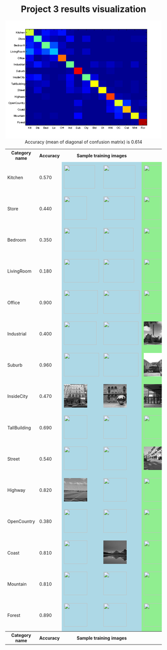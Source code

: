 <center>
<h1>Project 3 results visualization</h1>
<img src="confusion_matrix.png">

<br>
Accuracy (mean of diagonal of confusion matrix) is 0.614
<p>

<table border=0 cellpadding=4 cellspacing=1>
<tr>
<th>Category name</th>
<th>Accuracy</th>
<th colspan=2>Sample training images</th>
<th colspan=2>Sample true positives</th>
<th colspan=2>False positives with true label</th>
<th colspan=2>False negatives with wrong predicted label</th>
</tr>
<tr>
<td>Kitchen</td>
<td>0.570</td>
<td bgcolor=LightBlue><img src="thumbnails/Kitchen_image_0079.jpg" width=100 height=75></td>
<td bgcolor=LightBlue><img src="thumbnails/Kitchen_image_0103.jpg" width=103 height=75></td>
<td bgcolor=LightGreen><img src="thumbnails/Kitchen_image_0166.jpg" width=111 height=75></td>
<td bgcolor=LightGreen><img src="thumbnails/Kitchen_image_0118.jpg" width=57 height=75></td>
<td bgcolor=LightCoral><img src="thumbnails/LivingRoom_image_0023.jpg" width=100 height=75><br><small>LivingRoom</small></td>
<td bgcolor=LightCoral><img src="thumbnails/Bedroom_image_0157.jpg" width=90 height=75><br><small>Bedroom</small></td>
<td bgcolor=#FFBB55><img src="thumbnails/Kitchen_image_0123.jpg" width=114 height=75><br><small>Bedroom</small></td>
<td bgcolor=#FFBB55><img src="thumbnails/Kitchen_image_0021.jpg" width=100 height=75><br><small>Office</small></td>
</tr>
<tr>
<td>Store</td>
<td>0.440</td>
<td bgcolor=LightBlue><img src="thumbnails/Store_image_0072.jpg" width=74 height=75></td>
<td bgcolor=LightBlue><img src="thumbnails/Store_image_0145.jpg" width=101 height=75></td>
<td bgcolor=LightGreen><img src="thumbnails/Store_image_0076.jpg" width=54 height=75></td>
<td bgcolor=LightGreen><img src="thumbnails/Store_image_0114.jpg" width=100 height=75></td>
<td bgcolor=LightCoral><img src="thumbnails/InsideCity_image_0124.jpg" width=75 height=75><br><small>InsideCity</small></td>
<td bgcolor=LightCoral><img src="thumbnails/LivingRoom_image_0061.jpg" width=100 height=75><br><small>LivingRoom</small></td>
<td bgcolor=#FFBB55><img src="thumbnails/Store_image_0070.jpg" width=101 height=75><br><small>Forest</small></td>
<td bgcolor=#FFBB55><img src="thumbnails/Store_image_0141.jpg" width=125 height=75><br><small>Mountain</small></td>
</tr>
<tr>
<td>Bedroom</td>
<td>0.350</td>
<td bgcolor=LightBlue><img src="thumbnails/Bedroom_image_0193.jpg" width=105 height=75></td>
<td bgcolor=LightBlue><img src="thumbnails/Bedroom_image_0028.jpg" width=97 height=75></td>
<td bgcolor=LightGreen><img src="thumbnails/Bedroom_image_0090.jpg" width=108 height=75></td>
<td bgcolor=LightGreen><img src="thumbnails/Bedroom_image_0033.jpg" width=101 height=75></td>
<td bgcolor=LightCoral><img src="thumbnails/Street_image_0084.jpg" width=75 height=75><br><small>Street</small></td>
<td bgcolor=LightCoral><img src="thumbnails/Kitchen_image_0150.jpg" width=100 height=75><br><small>Kitchen</small></td>
<td bgcolor=#FFBB55><img src="thumbnails/Bedroom_image_0170.jpg" width=93 height=75><br><small>TallBuilding</small></td>
<td bgcolor=#FFBB55><img src="thumbnails/Bedroom_image_0087.jpg" width=50 height=75><br><small>Store</small></td>
</tr>
<tr>
<td>LivingRoom</td>
<td>0.180</td>
<td bgcolor=LightBlue><img src="thumbnails/LivingRoom_image_0220.jpg" width=113 height=75></td>
<td bgcolor=LightBlue><img src="thumbnails/LivingRoom_image_0038.jpg" width=99 height=75></td>
<td bgcolor=LightGreen><img src="thumbnails/LivingRoom_image_0093.jpg" width=116 height=75></td>
<td bgcolor=LightGreen><img src="thumbnails/LivingRoom_image_0116.jpg" width=51 height=75></td>
<td bgcolor=LightCoral><img src="thumbnails/Kitchen_image_0128.jpg" width=115 height=75><br><small>Kitchen</small></td>
<td bgcolor=LightCoral><img src="thumbnails/Office_image_0108.jpg" width=133 height=75><br><small>Office</small></td>
<td bgcolor=#FFBB55><img src="thumbnails/LivingRoom_image_0142.jpg" width=100 height=75><br><small>TallBuilding</small></td>
<td bgcolor=#FFBB55><img src="thumbnails/LivingRoom_image_0043.jpg" width=100 height=75><br><small>Street</small></td>
</tr>
<tr>
<td>Office</td>
<td>0.900</td>
<td bgcolor=LightBlue><img src="thumbnails/Office_image_0184.jpg" width=109 height=75></td>
<td bgcolor=LightBlue><img src="thumbnails/Office_image_0078.jpg" width=116 height=75></td>
<td bgcolor=LightGreen><img src="thumbnails/Office_image_0114.jpg" width=117 height=75></td>
<td bgcolor=LightGreen><img src="thumbnails/Office_image_0168.jpg" width=112 height=75></td>
<td bgcolor=LightCoral><img src="thumbnails/InsideCity_image_0132.jpg" width=75 height=75><br><small>InsideCity</small></td>
<td bgcolor=LightCoral><img src="thumbnails/LivingRoom_image_0117.jpg" width=114 height=75><br><small>LivingRoom</small></td>
<td bgcolor=#FFBB55><img src="thumbnails/Office_image_0155.jpg" width=118 height=75><br><small>TallBuilding</small></td>
<td bgcolor=#FFBB55><img src="thumbnails/Office_image_0148.jpg" width=100 height=75><br><small>Bedroom</small></td>
</tr>
<tr>
<td>Industrial</td>
<td>0.400</td>
<td bgcolor=LightBlue><img src="thumbnails/Industrial_image_0078.jpg" width=105 height=75></td>
<td bgcolor=LightBlue><img src="thumbnails/Industrial_image_0034.jpg" width=113 height=75></td>
<td bgcolor=LightGreen><img src="thumbnails/Industrial_image_0045.jpg" width=61 height=75></td>
<td bgcolor=LightGreen><img src="thumbnails/Industrial_image_0040.jpg" width=135 height=75></td>
<td bgcolor=LightCoral><img src="thumbnails/Forest_image_0017.jpg" width=75 height=75><br><small>Forest</small></td>
<td bgcolor=LightCoral><img src="thumbnails/OpenCountry_image_0002.jpg" width=75 height=75><br><small>OpenCountry</small></td>
<td bgcolor=#FFBB55><img src="thumbnails/Industrial_image_0001.jpg" width=67 height=75><br><small>TallBuilding</small></td>
<td bgcolor=#FFBB55><img src="thumbnails/Industrial_image_0125.jpg" width=46 height=75><br><small>Mountain</small></td>
</tr>
<tr>
<td>Suburb</td>
<td>0.960</td>
<td bgcolor=LightBlue><img src="thumbnails/Suburb_image_0151.jpg" width=113 height=75></td>
<td bgcolor=LightBlue><img src="thumbnails/Suburb_image_0224.jpg" width=113 height=75></td>
<td bgcolor=LightGreen><img src="thumbnails/Suburb_image_0046.jpg" width=113 height=75></td>
<td bgcolor=LightGreen><img src="thumbnails/Suburb_image_0119.jpg" width=113 height=75></td>
<td bgcolor=LightCoral><img src="thumbnails/Industrial_image_0116.jpg" width=126 height=75><br><small>Industrial</small></td>
<td bgcolor=LightCoral><img src="thumbnails/Industrial_image_0138.jpg" width=100 height=75><br><small>Industrial</small></td>
<td bgcolor=#FFBB55><img src="thumbnails/Suburb_image_0041.jpg" width=113 height=75><br><small>Coast</small></td>
<td bgcolor=#FFBB55><img src="thumbnails/Suburb_image_0053.jpg" width=113 height=75><br><small>Coast</small></td>
</tr>
<tr>
<td>InsideCity</td>
<td>0.470</td>
<td bgcolor=LightBlue><img src="thumbnails/InsideCity_image_0242.jpg" width=75 height=75></td>
<td bgcolor=LightBlue><img src="thumbnails/InsideCity_image_0018.jpg" width=75 height=75></td>
<td bgcolor=LightGreen><img src="thumbnails/InsideCity_image_0104.jpg" width=75 height=75></td>
<td bgcolor=LightGreen><img src="thumbnails/InsideCity_image_0105.jpg" width=75 height=75></td>
<td bgcolor=LightCoral><img src="thumbnails/Store_image_0060.jpg" width=57 height=75><br><small>Store</small></td>
<td bgcolor=LightCoral><img src="thumbnails/OpenCountry_image_0086.jpg" width=75 height=75><br><small>OpenCountry</small></td>
<td bgcolor=#FFBB55><img src="thumbnails/InsideCity_image_0095.jpg" width=75 height=75><br><small>Highway</small></td>
<td bgcolor=#FFBB55><img src="thumbnails/InsideCity_image_0041.jpg" width=75 height=75><br><small>TallBuilding</small></td>
</tr>
<tr>
<td>TallBuilding</td>
<td>0.690</td>
<td bgcolor=LightBlue><img src="thumbnails/TallBuilding_image_0148.jpg" width=75 height=75></td>
<td bgcolor=LightBlue><img src="thumbnails/TallBuilding_image_0331.jpg" width=75 height=75></td>
<td bgcolor=LightGreen><img src="thumbnails/TallBuilding_image_0044.jpg" width=75 height=75></td>
<td bgcolor=LightGreen><img src="thumbnails/TallBuilding_image_0080.jpg" width=75 height=75></td>
<td bgcolor=LightCoral><img src="thumbnails/Store_image_0102.jpg" width=100 height=75><br><small>Store</small></td>
<td bgcolor=LightCoral><img src="thumbnails/Industrial_image_0123.jpg" width=120 height=75><br><small>Industrial</small></td>
<td bgcolor=#FFBB55><img src="thumbnails/TallBuilding_image_0127.jpg" width=75 height=75><br><small>Street</small></td>
<td bgcolor=#FFBB55><img src="thumbnails/TallBuilding_image_0083.jpg" width=75 height=75><br><small>Mountain</small></td>
</tr>
<tr>
<td>Street</td>
<td>0.540</td>
<td bgcolor=LightBlue><img src="thumbnails/Street_image_0173.jpg" width=75 height=75></td>
<td bgcolor=LightBlue><img src="thumbnails/Street_image_0005.jpg" width=75 height=75></td>
<td bgcolor=LightGreen><img src="thumbnails/Street_image_0136.jpg" width=75 height=75></td>
<td bgcolor=LightGreen><img src="thumbnails/Street_image_0012.jpg" width=75 height=75></td>
<td bgcolor=LightCoral><img src="thumbnails/LivingRoom_image_0084.jpg" width=110 height=75><br><small>LivingRoom</small></td>
<td bgcolor=LightCoral><img src="thumbnails/LivingRoom_image_0043.jpg" width=100 height=75><br><small>LivingRoom</small></td>
<td bgcolor=#FFBB55><img src="thumbnails/Street_image_0105.jpg" width=75 height=75><br><small>Highway</small></td>
<td bgcolor=#FFBB55><img src="thumbnails/Street_image_0045.jpg" width=75 height=75><br><small>TallBuilding</small></td>
</tr>
<tr>
<td>Highway</td>
<td>0.820</td>
<td bgcolor=LightBlue><img src="thumbnails/Highway_image_0120.jpg" width=75 height=75></td>
<td bgcolor=LightBlue><img src="thumbnails/Highway_image_0049.jpg" width=75 height=75></td>
<td bgcolor=LightGreen><img src="thumbnails/Highway_image_0105.jpg" width=75 height=75></td>
<td bgcolor=LightGreen><img src="thumbnails/Highway_image_0068.jpg" width=75 height=75></td>
<td bgcolor=LightCoral><img src="thumbnails/Street_image_0080.jpg" width=75 height=75><br><small>Street</small></td>
<td bgcolor=LightCoral><img src="thumbnails/Coast_image_0004.jpg" width=75 height=75><br><small>Coast</small></td>
<td bgcolor=#FFBB55><img src="thumbnails/Highway_image_0026.jpg" width=75 height=75><br><small>Bedroom</small></td>
<td bgcolor=#FFBB55><img src="thumbnails/Highway_image_0136.jpg" width=75 height=75><br><small>Coast</small></td>
</tr>
<tr>
<td>OpenCountry</td>
<td>0.380</td>
<td bgcolor=LightBlue><img src="thumbnails/OpenCountry_image_0398.jpg" width=75 height=75></td>
<td bgcolor=LightBlue><img src="thumbnails/OpenCountry_image_0130.jpg" width=75 height=75></td>
<td bgcolor=LightGreen><img src="thumbnails/OpenCountry_image_0120.jpg" width=75 height=75></td>
<td bgcolor=LightGreen><img src="thumbnails/OpenCountry_image_0112.jpg" width=75 height=75></td>
<td bgcolor=LightCoral><img src="thumbnails/Highway_image_0140.jpg" width=75 height=75><br><small>Highway</small></td>
<td bgcolor=LightCoral><img src="thumbnails/TallBuilding_image_0096.jpg" width=75 height=75><br><small>TallBuilding</small></td>
<td bgcolor=#FFBB55><img src="thumbnails/OpenCountry_image_0038.jpg" width=75 height=75><br><small>Bedroom</small></td>
<td bgcolor=#FFBB55><img src="thumbnails/OpenCountry_image_0122.jpg" width=75 height=75><br><small>Coast</small></td>
</tr>
<tr>
<td>Coast</td>
<td>0.810</td>
<td bgcolor=LightBlue><img src="thumbnails/Coast_image_0034.jpg" width=75 height=75></td>
<td bgcolor=LightBlue><img src="thumbnails/Coast_image_0326.jpg" width=75 height=75></td>
<td bgcolor=LightGreen><img src="thumbnails/Coast_image_0077.jpg" width=75 height=75></td>
<td bgcolor=LightGreen><img src="thumbnails/Coast_image_0056.jpg" width=75 height=75></td>
<td bgcolor=LightCoral><img src="thumbnails/Highway_image_0136.jpg" width=75 height=75><br><small>Highway</small></td>
<td bgcolor=LightCoral><img src="thumbnails/OpenCountry_image_0122.jpg" width=75 height=75><br><small>OpenCountry</small></td>
<td bgcolor=#FFBB55><img src="thumbnails/Coast_image_0114.jpg" width=75 height=75><br><small>Mountain</small></td>
<td bgcolor=#FFBB55><img src="thumbnails/Coast_image_0036.jpg" width=75 height=75><br><small>Suburb</small></td>
</tr>
<tr>
<td>Mountain</td>
<td>0.810</td>
<td bgcolor=LightBlue><img src="thumbnails/Mountain_image_0276.jpg" width=75 height=75></td>
<td bgcolor=LightBlue><img src="thumbnails/Mountain_image_0226.jpg" width=75 height=75></td>
<td bgcolor=LightGreen><img src="thumbnails/Mountain_image_0031.jpg" width=75 height=75></td>
<td bgcolor=LightGreen><img src="thumbnails/Mountain_image_0037.jpg" width=75 height=75></td>
<td bgcolor=LightCoral><img src="thumbnails/TallBuilding_image_0048.jpg" width=75 height=75><br><small>TallBuilding</small></td>
<td bgcolor=LightCoral><img src="thumbnails/TallBuilding_image_0040.jpg" width=75 height=75><br><small>TallBuilding</small></td>
<td bgcolor=#FFBB55><img src="thumbnails/Mountain_image_0091.jpg" width=75 height=75><br><small>Street</small></td>
<td bgcolor=#FFBB55><img src="thumbnails/Mountain_image_0081.jpg" width=75 height=75><br><small>Suburb</small></td>
</tr>
<tr>
<td>Forest</td>
<td>0.890</td>
<td bgcolor=LightBlue><img src="thumbnails/Forest_image_0055.jpg" width=75 height=75></td>
<td bgcolor=LightBlue><img src="thumbnails/Forest_image_0189.jpg" width=75 height=75></td>
<td bgcolor=LightGreen><img src="thumbnails/Forest_image_0138.jpg" width=75 height=75></td>
<td bgcolor=LightGreen><img src="thumbnails/Forest_image_0127.jpg" width=75 height=75></td>
<td bgcolor=LightCoral><img src="thumbnails/TallBuilding_image_0046.jpg" width=75 height=75><br><small>TallBuilding</small></td>
<td bgcolor=LightCoral><img src="thumbnails/OpenCountry_image_0001.jpg" width=75 height=75><br><small>OpenCountry</small></td>
<td bgcolor=#FFBB55><img src="thumbnails/Forest_image_0110.jpg" width=75 height=75><br><small>Mountain</small></td>
<td bgcolor=#FFBB55><img src="thumbnails/Forest_image_0124.jpg" width=75 height=75><br><small>Mountain</small></td>
</tr>
<tr>
<th>Category name</th>
<th>Accuracy</th>
<th colspan=2>Sample training images</th>
<th colspan=2>Sample true positives</th>
<th colspan=2>False positives with true label</th>
<th colspan=2>False negatives with wrong predicted label</th>
</tr>
</table>
</center>


